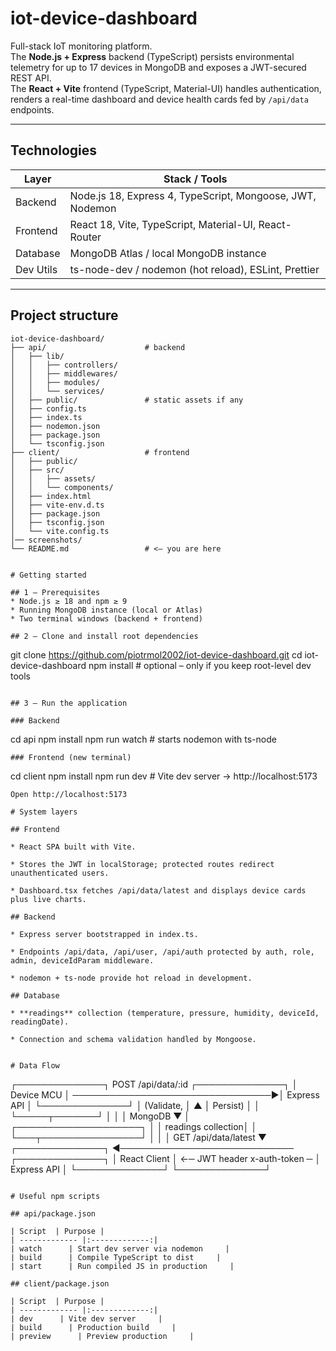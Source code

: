# iot-device-dashboard

Full-stack IoT monitoring platform.  
The **Node.js + Express** backend (TypeScript) persists environmental telemetry for up to 17 devices in MongoDB and exposes a JWT-secured REST API.  
The **React + Vite** frontend (TypeScript, Material-UI) handles authentication, renders a real-time dashboard and device health cards fed by `/api/data` endpoints.

---

## Technologies

| Layer      | Stack / Tools                                                |
|------------|--------------------------------------------------------------|
| Backend    | Node.js 18, Express 4, TypeScript, Mongoose, JWT, Nodemon    |
| Frontend   | React 18, Vite, TypeScript, Material-UI, React-Router        |
| Database   | MongoDB Atlas / local MongoDB instance                       |
| Dev Utils  | ts-node-dev / nodemon (hot reload), ESLint, Prettier         |

---

## Project structure

```text
iot-device-dashboard/
├── api/                      # backend
│   ├── lib/
│   │   ├── controllers/
│   │   ├── middlewares/
│   │   ├── modules/
│   │   └── services/
│   ├── public/               # static assets if any
│   ├── config.ts
│   ├── index.ts
│   ├── nodemon.json
│   ├── package.json
│   └── tsconfig.json
├── client/                   # frontend
│   ├── public/
│   ├── src/
│   │   ├── assets/
│   │   └── components/
│   ├── index.html
│   ├── vite-env.d.ts
│   ├── package.json
│   ├── tsconfig.json
│   └── vite.config.ts
│── screenshots/
└── README.md                 # <— you are here


# Getting started

## 1 – Prerequisites
* Node.js ≥ 18 and npm ≥ 9
* Running MongoDB instance (local or Atlas)
* Two terminal windows (backend + frontend)

## 2 – Clone and install root dependencies

```
git clone https://github.com/piotrmol2002/iot-device-dashboard.git
cd iot-device-dashboard
npm install    # optional – only if you keep root-level dev tools
```

## 3 – Run the application

### Backend
```
cd api
npm install
npm run watch          # starts nodemon with ts-node
```
### Frontend (new terminal)
```
cd client
npm install
npm run dev            # Vite dev server → http://localhost:5173
```
Open http://localhost:5173

# System layers

## Frontend

* React SPA built with Vite.

* Stores the JWT in localStorage; protected routes redirect unauthenticated users.

* Dashboard.tsx fetches /api/data/latest and displays device cards plus live charts.

## Backend

* Express server bootstrapped in index.ts.

* Endpoints /api/data, /api/user, /api/auth protected by auth, role, admin, deviceIdParam middleware.

* nodemon + ts-node provide hot reload in development.

## Database

* **readings** collection (temperature, pressure, humidity, deviceId, readingDate).

* Connection and schema validation handled by Mongoose.


# Data Flow
```
┌──────────────┐      POST /api/data/:id          ┌──────────────┐
│  Device MCU  │ ────────────────────────────────▶│  Express API │
└──────────────┘                                   │  (Validate, │
        ▲                                          │   Persist)  │
        │                                          └─────┬───────┘
        │                                              │
        │                   MongoDB                    ▼
        │                                   ┌────────────────────┐
        │                                   │ readings collection│
        │                                   └───┬────────────────┘
        │                                       │
        │        GET /api/data/latest           ▼
┌──────────────┐ ◀──────────────────────────── ┌──────────────┐
│ React Client │ ←─ JWT header  x-auth-token ─ │  Express API │
└──────────────┘                               └──────────────┘
```

# Useful npm scripts

## api/package.json

| Script  | Purpose |
| ------------- |:-------------:|
| watch      | Start dev server via nodemon     |
| build      | Compile TypeScript to dist     |
| start      | Run compiled JS in production     |

## client/package.json

| Script  | Purpose |
| ------------- |:-------------:|
| dev      | Vite dev server     |
| build      | Production build     |
| preview      | Preview production     |
